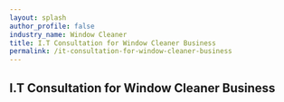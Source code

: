 ```yaml
---
layout: splash 
author_profile: false 
industry_name: Window Cleaner
title: I.T Consultation for Window Cleaner Business
permalink: /it-consultation-for-window-cleaner-business
---
```


## I.T Consultation for Window Cleaner Business